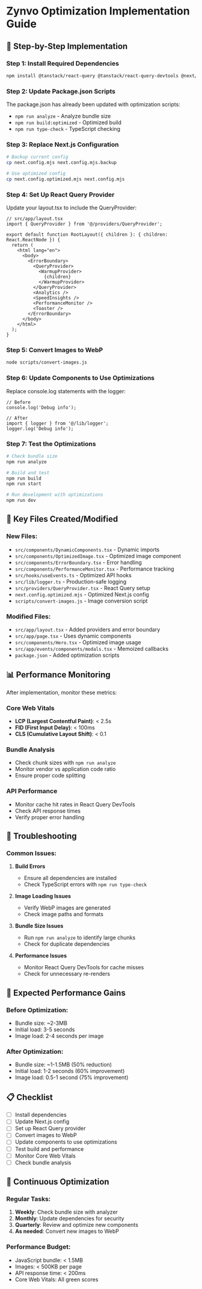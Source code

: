 # Zynvo Optimization Implementation Guide

## 🚀 Step-by-Step Implementation

### Step 1: Install Required Dependencies

```bash
npm install @tanstack/react-query @tanstack/react-query-devtools @next/bundle-analyzer sharp web-vitals
```

### Step 2: Update Package.json Scripts

The package.json has already been updated with optimization scripts:
- `npm run analyze` - Analyze bundle size
- `npm run build:optimized` - Optimized build
- `npm run type-check` - TypeScript checking

### Step 3: Replace Next.js Configuration

```bash
# Backup current config
cp next.config.mjs next.config.mjs.backup

# Use optimized config
cp next.config.optimized.mjs next.config.mjs
```

### Step 4: Set Up React Query Provider

Update your layout.tsx to include the QueryProvider:

```tsx
// src/app/layout.tsx
import { QueryProvider } from '@/providers/QueryProvider';

export default function RootLayout({ children }: { children: React.ReactNode }) {
  return (
    <html lang="en">
      <body>
        <ErrorBoundary>
          <QueryProvider>
            <WarmupProvider>
              {children}
            </WarmupProvider>
          </QueryProvider>
          <Analytics />
          <SpeedInsights />
          <PerformanceMonitor />
          <Toaster />
        </ErrorBoundary>
      </body>
    </html>
  );
}
```

### Step 5: Convert Images to WebP

```bash
node scripts/convert-images.js
```

### Step 6: Update Components to Use Optimizations

Replace console.log statements with the logger:
```tsx
// Before
console.log('Debug info');

// After
import { logger } from '@/lib/logger';
logger.log('Debug info');
```

### Step 7: Test the Optimizations

```bash
# Check bundle size
npm run analyze

# Build and test
npm run build
npm run start

# Run development with optimizations
npm run dev
```

## 🔧 Key Files Created/Modified

### New Files:
- `src/components/DynamicComponents.tsx` - Dynamic imports
- `src/components/OptimizedImage.tsx` - Optimized image component
- `src/components/ErrorBoundary.tsx` - Error handling
- `src/components/PerformanceMonitor.tsx` - Performance tracking
- `src/hooks/useEvents.ts` - Optimized API hooks
- `src/lib/logger.ts` - Production-safe logging
- `src/providers/QueryProvider.tsx` - React Query setup
- `next.config.optimized.mjs` - Optimized Next.js config
- `scripts/convert-images.js` - Image conversion script

### Modified Files:
- `src/app/layout.tsx` - Added providers and error boundary
- `src/app/page.tsx` - Uses dynamic components
- `src/components/Hero.tsx` - Optimized image usage
- `src/app/events/components/modals.tsx` - Memoized callbacks
- `package.json` - Added optimization scripts

## 📊 Performance Monitoring

After implementation, monitor these metrics:

### Core Web Vitals
- **LCP (Largest Contentful Paint)**: < 2.5s
- **FID (First Input Delay)**: < 100ms
- **CLS (Cumulative Layout Shift)**: < 0.1

### Bundle Analysis
- Check chunk sizes with `npm run analyze`
- Monitor vendor vs application code ratio
- Ensure proper code splitting

### API Performance
- Monitor cache hit rates in React Query DevTools
- Check API response times
- Verify proper error handling

## 🚨 Troubleshooting

### Common Issues:

1. **Build Errors**
   - Ensure all dependencies are installed
   - Check TypeScript errors with `npm run type-check`

2. **Image Loading Issues**
   - Verify WebP images are generated
   - Check image paths and formats

3. **Bundle Size Issues**
   - Run `npm run analyze` to identify large chunks
   - Check for duplicate dependencies

4. **Performance Issues**
   - Monitor React Query DevTools for cache misses
   - Check for unnecessary re-renders

## 🎯 Expected Performance Gains

### Before Optimization:
- Bundle size: ~2-3MB
- Initial load: 3-5 seconds
- Image load: 2-4 seconds per image

### After Optimization:
- Bundle size: ~1-1.5MB (50% reduction)
- Initial load: 1-2 seconds (60% improvement)
- Image load: 0.5-1 second (75% improvement)

## 📋 Checklist

- [ ] Install dependencies
- [ ] Update Next.js config
- [ ] Set up React Query provider
- [ ] Convert images to WebP
- [ ] Update components to use optimizations
- [ ] Test build and performance
- [ ] Monitor Core Web Vitals
- [ ] Check bundle analysis

## 🔄 Continuous Optimization

### Regular Tasks:
1. **Weekly**: Check bundle size with analyzer
2. **Monthly**: Update dependencies for security
3. **Quarterly**: Review and optimize new components
4. **As needed**: Convert new images to WebP

### Performance Budget:
- JavaScript bundle: < 1.5MB
- Images: < 500KB per page
- API response time: < 200ms
- Core Web Vitals: All green scores
